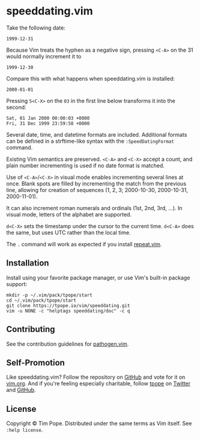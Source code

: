 # speeddating.vim

Take the following date:

    1999-12-31

Because Vim treats the hyphen as a negative sign, pressing `<C-A>` on the 31
would normally increment it to

    1999-12-30

Compare this with what happens when speeddating.vim is installed:

    2000-01-01

Pressing `5<C-X>` on the `03` in the first line below transforms it into the
second:

    Sat, 01 Jan 2000 00:00:03 +0000
    Fri, 31 Dec 1999 23:59:58 +0000

Several date, time, and datetime formats are included.  Additional formats can
be defined in a strftime-like syntax with the `:SpeedDatingFormat` command.

Existing Vim semantics are preserved.  `<C-A>` and `<C-X>` accept a count, and
plain number incrementing is used if no date format is matched.

Use of `<C-A>`/`<C-X>` in visual mode enables incrementing several lines at
once.  Blank spots are filled by incrementing the match from the previous
line, allowing for creation of sequences (1, 2, 3; 2000-10-30, 2000-10-31,
2000-11-01).

It can also increment roman numerals and ordinals (1st, 2nd, 3rd, ...).  In
visual mode, letters of the alphabet are supported.

`d<C-X>` sets the timestamp under the cursor to the current time.  `d<C-A>`
does the same, but uses UTC rather than the local time.

The `.` command will work as expected if you install
[repeat.vim](https://github.com/tpope/vim-repeat).

## Installation

Install using your favorite package manager, or use Vim's built-in package
support:

    mkdir -p ~/.vim/pack/tpope/start
    cd ~/.vim/pack/tpope/start
    git clone https://tpope.io/vim/speeddating.git
    vim -u NONE -c "helptags speeddating/doc" -c q

## Contributing

See the contribution guidelines for
[pathogen.vim](https://github.com/tpope/vim-pathogen#readme).

## Self-Promotion

Like speeddating.vim?  Follow the repository on
[GitHub](https://github.com/tpope/vim-speeddating) and vote for it on
[vim.org](http://www.vim.org/scripts/script.php?script_id=2120).  And if
you're feeling especially charitable, follow [tpope](http://tpo.pe/) on
[Twitter](http://twitter.com/tpope) and
[GitHub](https://github.com/tpope).

## License

Copyright © Tim Pope.  Distributed under the same terms as Vim itself.
See `:help license`.
